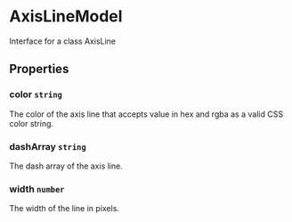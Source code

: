 # AxisLineModel

Interface for a class AxisLine

## Properties

### color `string`

The color of the axis line that accepts value in hex and rgba as a valid CSS color string.

### dashArray `string`

The dash array of the axis line.

### width `number`

The width of the line in pixels.
